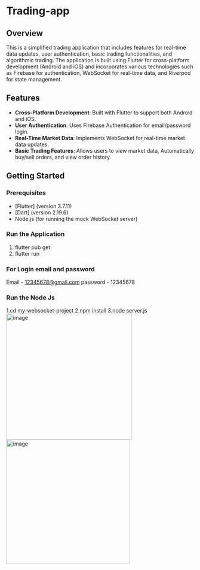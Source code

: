 # Trading-app

## Overview

This is a simplified trading application that includes features for real-time data updates, user authentication, basic trading functionalities, and algorithmic trading. The application is built using Flutter for cross-platform development (Android and iOS) and incorporates various technologies such as Firebase for authentication, WebSocket for real-time data, and Riverpod for state management.

## Features

- **Cross-Platform Development**: Built with Flutter to support both Android and iOS.
- **User Authentication**: Uses Firebase Authentication for email/password login.
- **Real-Time Market Data**: Implements WebSocket for real-time market data updates.
- **Basic Trading Features**: Allows users to view market data, Automatically buy/sell orders, and view order history.


## Getting Started

### Prerequisites

- [Flutter] (version 3.7.11)
- [Dart] (version 2.19.6)
- Node.js (for running the mock WebSocket server)

### Run the Application

1. flutter pub get
2. flutter run

### For Login email and password
Email - 12345678@gmail.com
password - 12345678

### Run the Node Js

1.cd my-websocket-project
2.npm install
3.node server.js
<img width="337" alt="image" src="https://github.com/Soundar19/tradingPro/assets/96820575/626b837b-041a-49d0-aa3c-f673c4cdee8a">
<img width="331" alt="image" src="https://github.com/Soundar19/tradingPro/assets/96820575/bd5e1d82-99c8-4e2d-97f6-c3cf0630de55">




